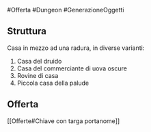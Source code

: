 #Offerta #Dungeon #GenerazioneOggetti 
## Struttura
Casa in mezzo ad una radura, in diverse varianti:

1) Casa del druido
2) Casa del commerciante di uova oscure
3) Rovine di casa
4) Piccola casa della palude


## Offerta
[[Offerte#Chiave con targa portanome]]
